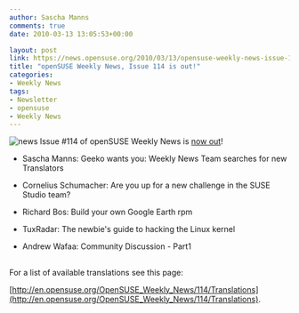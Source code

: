 ```yaml
---
author: Sascha Manns
comments: true
date: 2010-03-13 13:05:53+00:00

layout: post
link: https://news.opensuse.org/2010/03/13/opensuse-weekly-news-issue-114-is-out/
title: "openSUSE Weekly News, Issue 114 is out!"
categories:
- Weekly News
tags:
- Newsletter
- opensuse
- Weekly News
---
```

![news](http://static.opensuse.org/images/knewsticker.png) Issue #114 of openSUSE Weekly News is [now out](http://en.opensuse.org/OpenSUSE_Weekly_News/114)!



	
  * Sascha Manns: Geeko wants you: Weekly  News Team searches for new Translators

	
  * Cornelius Schumacher: Are you up for a  new challenge in the SUSE Studio team?

	
  * Richard Bos: Build your own Google  Earth rpm

	
  * TuxRadar: The newbie's guide to hacking  the Linux kernel

	
  * Andrew Wafaa: Community Discussion -  Part1





## 






For a list of available translations see this page:

[http://en.opensuse.org/OpenSUSE_Weekly_News/114/Translations](http://en.opensuse.org/OpenSUSE_Weekly_News/114/Translations).		
